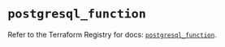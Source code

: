 # `postgresql_function`

Refer to the Terraform Registry for docs: [`postgresql_function`](https://registry.terraform.io/providers/cyrilgdn/postgresql/1.25.0/docs/resources/function).
